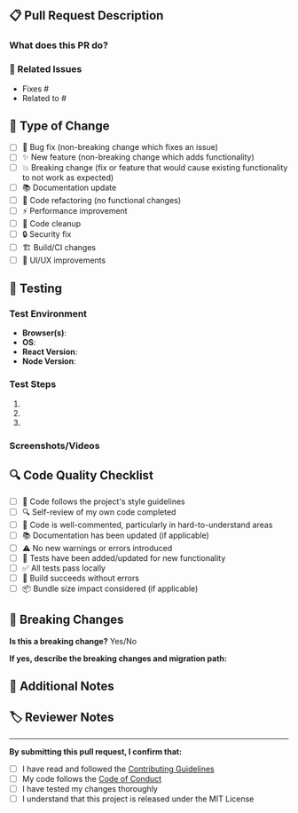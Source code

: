 ## 📋 Pull Request Description

### What does this PR do?
<!-- Provide a brief description of the changes in this PR -->

### 🔗 Related Issues
<!-- Link any related issues, e.g., "Fixes #123" or "Closes #456" -->
- Fixes #
- Related to #

## 🧪 Type of Change
<!-- Mark the relevant option with an [x] -->

- [ ] 🐛 Bug fix (non-breaking change which fixes an issue)
- [ ] ✨ New feature (non-breaking change which adds functionality)
- [ ] 💥 Breaking change (fix or feature that would cause existing functionality to not work as expected)
- [ ] 📚 Documentation update
- [ ] 🔧 Code refactoring (no functional changes)
- [ ] ⚡ Performance improvement
- [ ] 🧹 Code cleanup
- [ ] 🔒 Security fix
- [ ] 🏗️ Build/CI changes
- [ ] 🎨 UI/UX improvements

## 🧪 Testing
<!-- Describe the tests you ran and provide instructions so others can reproduce -->

### Test Environment
- **Browser(s)**: 
- **OS**: 
- **React Version**: 
- **Node Version**: 

### Test Steps
1. 
2. 
3. 

### Screenshots/Videos
<!-- Add screenshots or videos if the changes affect the UI -->

## 🔍 Code Quality Checklist
<!-- Mark completed items with [x] -->

- [ ] 📝 Code follows the project's style guidelines
- [ ] 🔍 Self-review of my own code completed
- [ ] 📖 Code is well-commented, particularly in hard-to-understand areas
- [ ] 📚 Documentation has been updated (if applicable)
- [ ] ⚠️ No new warnings or errors introduced
- [ ] 🧪 Tests have been added/updated for new functionality
- [ ] ✅ All tests pass locally
- [ ] 🔧 Build succeeds without errors
- [ ] 📦 Bundle size impact considered (if applicable)

## 🔄 Breaking Changes
<!-- If this is a breaking change, describe the impact and migration path -->

**Is this a breaking change?** Yes/No

**If yes, describe the breaking changes and migration path:**

## 📝 Additional Notes
<!-- Add any additional context, concerns, or notes for reviewers -->

## 🏷️ Reviewer Notes
<!-- Any specific areas you'd like reviewers to focus on -->

---

**By submitting this pull request, I confirm that:**
- [ ] I have read and followed the [Contributing Guidelines](../CONTRIBUTING.md)
- [ ] My code follows the [Code of Conduct](../CODE_OF_CONDUCT.md)
- [ ] I have tested my changes thoroughly
- [ ] I understand that this project is released under the MIT License
